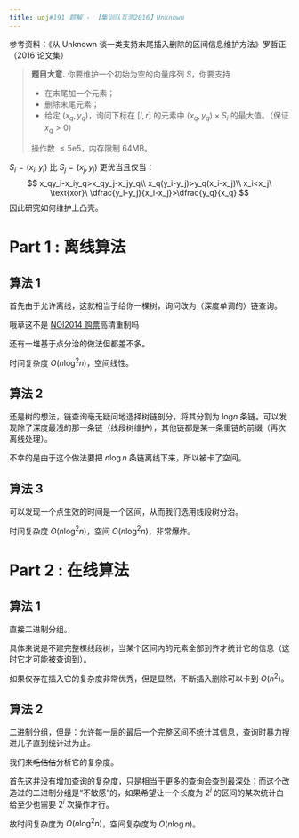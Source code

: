 ```yaml
---
title: uoj#191 题解 - 【集训队互测2016】Unknown
---
```


参考资料：《从 Unknown 谈一类支持末尾插入删除的区间信息维护方法》罗哲正（2016 论文集）

> **题目大意.** 你要维护一个初始为空的向量序列 $S$，你要支持
>
> - 在末尾加一个元素；
> - 删除末尾元素；
> - 给定 $(x_q,y_q)$，询问下标在 $[l,r]$ 的元素中 $(x_q,y_q)\times S_i$ 的最大值。（保证 $x_q>0$）
>
> 操作数 $\le 5\text{e}5$，内存限制 64MB。

$S_i=(x_i,y_i)$ 比 $S_j=(x_j,y_j)$ 更优当且仅当：
$$
x_qy_i-x_iy_q>x_qy_j-x_jy_q\\
x_q(y_i-y_j)>y_q(x_i-x_j)\\
x_i<x_j\ \text{xor}\ \dfrac{y_i-y_j}{x_i-x_j}>\dfrac{y_q}{x_q}
$$
因此研究如何维护上凸壳。

# Part 1 : 离线算法

## 算法 1

首先由于允许离线，这就相当于给你一棵树，询问改为（深度单调的）链查询。

哦草这不是 [NOI2014 购票](/posts/?page=1&postid=55)高清重制吗

还有一堆基于点分治的做法但都差不多。

时间复杂度 $O(n\log^2n)$，空间线性。

## 算法 2

还是树的想法，链查询毫无疑问地选择树链剖分，将其分割为 $\text{log}n$ 条链。可以发现除了深度最浅的那一条链（线段树维护），其他链都是某一条重链的前缀（再次离线处理）。

不幸的是由于这个做法要把 $n\log n$ 条链离线下来，所以被卡了空间。

## 算法 3

可以发现一个点生效的时间是一个区间，从而我们选用线段树分治。

时间复杂度 $O(n\log^2n)$，空间 $O(n\log^2n)$，非常爆炸。

# Part 2 : 在线算法

## 算法 1

直接二进制分组。

具体来说是不建完整棵线段树，当某个区间内的元素全部到齐才统计它的信息（这时它才可能被查询到）。

如果仅存在插入它的复杂度非常优秀，但是显然，不断插入删除可以卡到 $O(n^2)$。

## 算法 2

二进制分组，但是：允许每一层的最后一个完整区间不统计其信息，查询时暴力搜进儿子直到统计过为止。

我们来~~毛估估~~分析它的复杂度。

首先这并没有增加查询的复杂度，只是相当于更多的查询会查到最深处；而这个改造过的二进制分组是“不敏感”的，如果希望让一个长度为 $2^i$ 的区间的某次统计白给至少也需要 $2^i$ 次操作才行。

故时间复杂度为 $O(n\log^2 n)$，空间复杂度为 $O(n\log n)$。